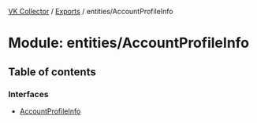 [VK Collector](../README.md) / [Exports](../modules.md) / entities/AccountProfileInfo

# Module: entities/AccountProfileInfo

## Table of contents

### Interfaces

- [AccountProfileInfo](../interfaces/entities_AccountProfileInfo.AccountProfileInfo.md)
